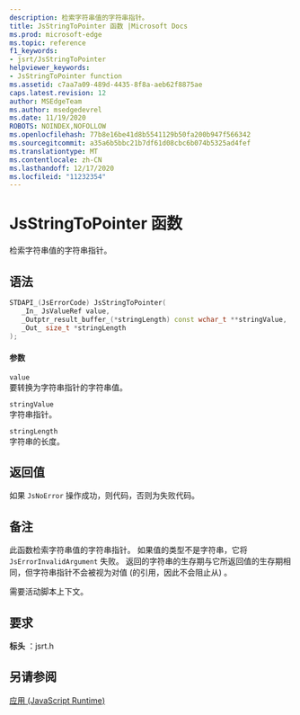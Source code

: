 ```yaml
---
description: 检索字符串值的字符串指针。
title: JsStringToPointer 函数 |Microsoft Docs
ms.prod: microsoft-edge
ms.topic: reference
f1_keywords:
- jsrt/JsStringToPointer
helpviewer_keywords:
- JsStringToPointer function
ms.assetid: c7aa7a09-489d-4435-8f8a-aeb62f8875ae
caps.latest.revision: 12
author: MSEdgeTeam
ms.author: msedgedevrel
ms.date: 11/19/2020
ROBOTS: NOINDEX,NOFOLLOW
ms.openlocfilehash: 77b8e16be41d8b5541129b50fa200b947f566342
ms.sourcegitcommit: a35a6b5bbc21b7df61d08cbc6b074b5325ad4fef
ms.translationtype: MT
ms.contentlocale: zh-CN
ms.lasthandoff: 12/17/2020
ms.locfileid: "11232354"
---
```

# JsStringToPointer 函数

检索字符串值的字符串指针。  
  
## 语法  
  
```cpp  
STDAPI_(JsErrorCode) JsStringToPointer(  
   _In_ JsValueRef value,  
   _Outptr_result_buffer_(*stringLength) const wchar_t **stringValue,  
   _Out_ size_t *stringLength  
);  
```  
  
#### 参数  
 `value`  
 要转换为字符串指针的字符串值。  
  
 `stringValue`  
 字符串指针。  
  
 `stringLength`  
 字符串的长度。  
  
## 返回值  
 如果 `JsNoError` 操作成功，则代码，否则为失败代码。  
  
## 备注  
 此函数检索字符串值的字符串指针。 如果值的类型不是字符串，它将 `JsErrorInvalidArgument` 失败。 返回的字符串的生存期与它所返回值的生存期相同，但字符串指针不会被视为对值 (的引用，因此不会阻止从) 。  
  
 需要活动脚本上下文。  
  
## 要求  
 **标头** ：jsrt.h  
  
## 另请参阅  
 [应用 (JavaScript Runtime)](../chakra-hosting/reference-javascript-runtime.md)
